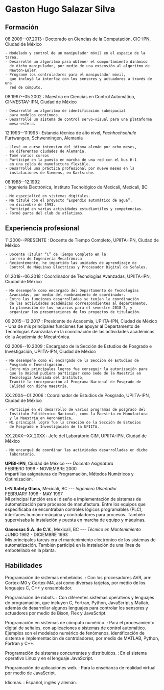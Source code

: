 # Gaston Hugo Salazar Silva

## Formación

08.2009--07.2013
:	Doctorado en Ciencias de la Computación, CIC-IPN, Ciudad de México

	- Modelado y control de un manipulador móvil en el espacio de la tarea.
	- Desarrollé un algoritmo para obtener el comportamiento dinámico
	  de dicho manipulador, por medio de una extensión al algoritmo de
	  Newton-Euler.
	- Programé los controladores para el manipulador móvil,
	  que incluyó la interfaz con los sensores y actuadores a través de una
	  red de cómputo.


08.1997--05.2002
:	Maestría en Ciencias en Control Automático, CINVESTAV-IPN,
	Ciudad de México

	- Desarrollé un algoritmo de identificación subespacial
	  para modelos continuos.
	- Desarrollé un sistema de control servo-visual para una plataforma
 	  mesa-esfera.

12.1993--11.1995
:	Estancia técnica de alto nivel, *Fachhochschule* Furtwangen,
	Schwenningen, Alemania

	- Llevé un curso intensivo del idioma alemán por ocho meses,
	  en diferentes ciudades de Alemania.
	- Tomé varios cursos
	- Participé en la puesta en marcha de una red con el bus H-1
	  en una celda de manufactura flexible.
	- Desarrollé una práctica profesional por nueve meses en la
	  instalaciones de Siemens, en Karlsruhe.

08.1988--12.1992  
:	Ingeniería Electrónica, Instituto Tecnológico de Mexicali, Mexicali, BC

	- Me especialicé en sistemas digitales.
	- Me titulé con el proyecto “Expendio automático de agua”,
	  en diciembre de 1993.
	- Participé en varias actividades estudiantiles y competencias.
	- Formé parte del club de atletismo.

## Experiencia profesional

11.2000--PRESENTE
:	Docente de Tiempo Completo, UPIITA-IPN, Ciudad de México

	- Docente Titular “C” de Tiempo Completo en la
	  carrera de Ingeniería Mecatrónica
	- Recientemente, he impartido las unidades de aprendizaje de 
	  Control de Máquinas Eléctricas y Procesador Digital de Señales.

01.2018--06.2018
:	Coordinador de Tecnologías Avanzadas, UPIITA-IPN, Ciudad de México

	- Me desempeñé como encargado del Departamento de Tecnologías
	  Avanzadas, por medio del nombramiento de coordinador.
	- Entre las funciones desarrolladas se tenían la coordinación
	  de las actividades académicas correspondientes al departamento,
	  la planeación de los horarios para el semestre 2018-2, y
	  organizar las presentaciones de los proyectos de titulación.

09.2015--12.2017
:	Presidente de Academia, UPIITA-IPN, Ciudad de México
	- Una de mis principales funciones fue apoyar al Departamento
	  de Tecnologías Avanzadas en la coordinación de las actividades
	  académicas de la Academia de Mecatrónica.

02.2006--10.2009
:	Encargado de la Sección de Estudios de Posgrado e Investigación,
	UPIITA-IPN, Ciudad de México

	- Me desempeñé como el encargado de la Sección de Estudios de
	  Posgrado e Investigación.
	- Entre mis principales logros fue conseguir la autorización para
	  que la Unidad pudiera participar como sede de la Maestría en
	  Tecnología Avanzada del Instituto,
	- Tramité la incorporación al Programa Nacional de Posgrado de
	  Calidad con dicha maestría.

XX.2004--01.2006
:	Coordinador de Estudios de Posgrado, UPIITA-IPN, Ciudad de México

	- Participé en el desarrollo de varios programas de posgrado del
	  Instituto Politécnico Nacional, como la Maestría en Manufactura
	  y la Maestría en Aeronáutica,
	- Mi principal logro fue la creación de la Sección de Estudios
	  de Posgrado e Investigación de la UPIITA.

XX.20XX--XX.20XX
:	Jefe del Laboratorio CIM, UPIITA-IPN, Ciudad de México

	- Me encargué de coordinar las actividades desarrolladas en dicho
	  laboratorio.

**UPIBI-IPN**, Ciudad de México --- *Docente Asignatura*  
FEBRERO 1999 - NOVIEMBRE 2000  
Impartí las asignaturas de Programación, Métodos Numéricos y Optimización. 

**L-N Safety Glass**, Mexicali, BC --- *Ingeniero DIseñador*  
FEBRUARY 1996 - MAY 1997  
Mi principal función era el diseño e implementación de sistemas de
automatización para procesos de manufactura. Entre los equipos que
especificaba se encontraban controles lógicos programables (PLC),
interfaces humano-máquina y controladores para procesos. También
supervisaba la instalación y puesta en marcha de equipo y máquinas.

**Gaseosas S.A. de C.V.**, Mexicali, BC --- *Técnico en Mantenimiento*  
JUNIO 1992 - DICIEMBRE 1993  
Mis principales tareas era el mantenimiento electrónico de los sistemas de
automatización. También participé en la instalación de una línea de
embotellado en la planta.

## Habilidades

Programación de sistemas embebidos.
:	Con los procesadores AVR, arm Cortex-M0 y Cortex-M4, así
	como diversas tarjetas, por medio de los lenguajes C, C++
	y ensamblador.

Programación de robots.
:	Con diferentes sistemas operativos y lenguajes de programación,
	que incluyen C, Fortran, Python, JavaScript y Matlab, además
	de desarrollar algunos lenguajes para controlar los sensores y
	actuadores por medio de Bison, Flex y JavaScript.

Programación en sistemas de cómputo numérico.
:	Para el procesamiento digital de señales, con aplicaciones
	a sistemas de control automático. Ejemplos son el modelado
	numérico de fenómenos, identificación de sistema e
	implementación de controladores, por medio de MATLAB, Python,
	Fortran y C++.

Programación de sistemas concurrentes y distribuidos.
:	En el sistema operativo Linux y en el lenguaje JavaScript.

Programación de aplicaciones web.
:	Para la enseñanza de realidad virtual por medio de JavaScript.

Idiomas.
:	Español, inglés y alemán.

